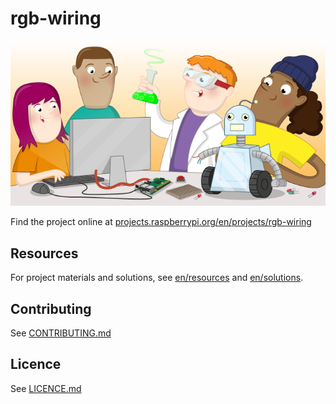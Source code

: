 # rgb-wiring

![rgb-wiring](banner.png)

Find the project online at [projects.raspberrypi.org/en/projects/rgb-wiring](https://projects.raspberrypi.org/en/projects/rgb-wiring)

## Resources
For project materials and solutions, see [en/resources](https://github.com/raspberrypilearning/rgb-wiring/tree/master/en/resources) and [en/solutions](https://github.com/raspberrypilearning/rgb-wiring/tree/master/en/solutions).

## Contributing
See [CONTRIBUTING.md](CONTRIBUTING.md)

## Licence
 See [LICENCE.md](LICENCE.md)